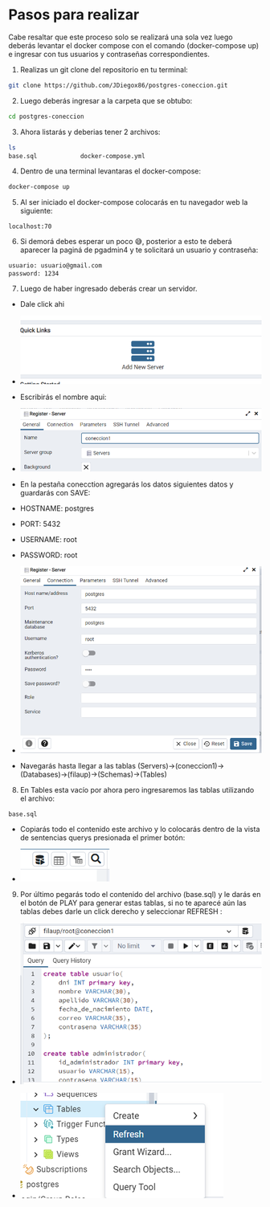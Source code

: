 # Pasos para realizar

Cabe resaltar que este proceso solo se realizará una sola vez luego deberás levantar el docker compose con el comando (docker-compose up) e ingresar con tus usuarios y contraseñas correspondientes.

1. Realizas un git clone del repositorio en tu terminal:
```bash
git clone https://github.com/JDiegox86/postgres-coneccion.git
```
2. Luego deberás ingresar a la carpeta que se obtubo:
```bash
cd postgres-coneccion
```
3. Ahora listarás y deberias tener 2 archivos:
```bash
ls
base.sql            docker-compose.yml
```
4. Dentro de una terminal levantaras el docker-compose:
```bash
docker-compose up
```
5. Al ser iniciado el docker-compose colocarás en tu navegador web la siguiente:
```url
localhost:70
```
6. Si demorá debes esperar un poco 😅, posterior a esto te deberá aparecer la paginá de pgadmin4 y te solicitará un usuario y contraseña:
```
usuario: usuario@gmail.com
password: 1234
```
7. Luego de haber ingresado deberás crear un servidor.
* Dale click ahi
* ![imagen de referencia](img/img1.png)

* Escribirás el nombre aqui:
* ![imagen de referencia](img/img2.png)

* En la pestaña conecction agregarás los datos siguientes datos y guardarás con SAVE: 
* HOSTNAME: postgres
* PORT: 5432
* USERNAME: root
* PASSWORD: root
* ![imagen de referencia](img/img3.png)

* Navegarás hasta llegar a las tablas (Servers)->(coneccion1)->(Databases)->(filaup)->(Schemas)->(Tables)

8. En Tables esta vacío por ahora pero ingresaremos las tablas utilizando el archivo:
```
base.sql
```
* Copiarás todo el contenido este archivo y lo colocarás dentro de la vista de sentencias querys presionada el primer botón:

* ![imagen de referencia](img/img4.png)

9. Por último pegarás todo el contenido del archivo (base.sql) y le darás en el botón de PLAY para generar estas tablas, si no te aparecé aún las tablas debes darle un click derecho y seleccionar REFRESH :

* ![imagen de referencia](img/img5.png)

* ![imagen de referencia](img/img6.png)